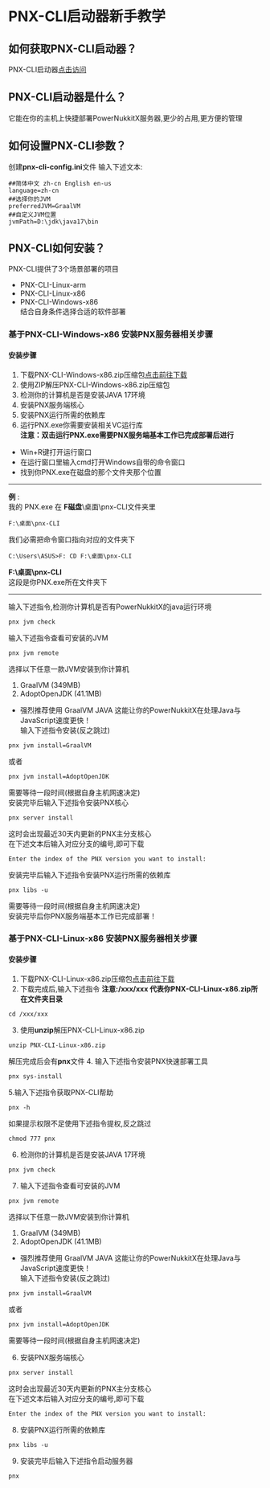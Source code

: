 # PNX-CLI启动器新手教学
## 如何获取PNX-CLI启动器？
PNX-CLI启动器[点击访问](https://github.com/PowerNukkitX/PNX-CLI/releases)
## PNX-CLI启动器是什么？
它能在你的主机上快捷部署PowerNukkitX服务器,更少的占用,更方便的管理
## 如何设置PNX-CLI参数？
创建**pnx-cli-config.ini**文件
输入下述文本:
```
##简体中文 zh-cn English en-us
language=zh-cn
##选择你的JVM
preferredJVM=GraalVM
##自定义JVM位置
jvmPath=D:\jdk\java17\bin
```
## PNX-CLI如何安装？
PNX-CLI提供了3个场景部署的项目
- PNX-CLI-Linux-arm
- PNX-CLI-Linux-x86
- PNX-CLI-Windows-x86\
结合自身条件选择合适的软件部署
### 基于PNX-CLI-Windows-x86 安装PNX服务器相关步骤
#### 安装步骤
1. 下载PNX-CLI-Windows-x86.zip压缩包[点击前往下载](https://github.com/PowerNukkitX/PNX-CLI/releases)
2. 使用ZIP解压PNX-CLI-Windows-x86.zip压缩包
3. 检测你的计算机是否是安装JAVA 17环境
4. 安装PNX服务端核心
5. 安装PNX运行所需的依赖库
6. 运行PNX.exe你需要安装相关VC运行库\
**注意：双击运行PNX.exe需要PNX服务端基本工作已完成部署后进行**
- Win+R键打开运行窗口
- 在运行窗口里输入cmd打开Windows自带的命令窗口
- 找到你PNX.exe在磁盘的那个文件夹那个位置
----
**例** :\
我的 PNX.exe 在 **F磁盘**\桌面\pnx-CLI文件夹里
```
F:\桌面\pnx-CLI
```
我们必需把命令窗口指向对应的文件夹下
```
C:\Users\ASUS>F: CD F:\桌面\pnx-CLI
```
**F:\桌面\pnx-CLI**\
这段是你PNX.exe所在文件夹下

----
输入下述指令,检测你计算机是否有PowerNukkitX的java运行环境
```
pnx jvm check
```
输入下述指令查看可安装的JVM
```
pnx jvm remote
```
选择以下任意一款JVM安装到你计算机
1. GraalVM (349MB)
2. AdoptOpenJDK (41.1MB)
- 强烈推荐使用 GraalVM JAVA 这能让你的PowerNukkitX在处理Java与JavaScript速度更快！\
输入下述指令安装(反之跳过)
```
pnx jvm install=GraalVM  
```
或者
```
pnx jvm install=AdoptOpenJDK
```
需要等待一段时间(根据自身主机网速决定)\
安装完毕后输入下述指令安装PNX核心
```
pnx server install
```
这时会出现最近30天内更新的PNX主分支核心\
在下述文本后输入对应分支的编号,即可下载
```
Enter the index of the PNX version you want to install:
```
安装完毕后输入下述指令安装PNX运行所需的依赖库
```
pnx libs -u
```
需要等待一段时间(根据自身主机网速决定)\
安装完毕后你PNX服务端基本工作已完成部署！
### 基于PNX-CLI-Linux-x86 安装PNX服务器相关步骤
#### 安装步骤
1. 下载PNX-CLI-Linux-x86.zip压缩包[点击前往下载](https://github.com/PowerNukkitX/PNX-CLI/releases)
2. 下载完成后,输入下述指令 **注意:/xxx/xxx 代表你PNX-CLI-Linux-x86.zip所在文件夹目录**
```
cd /xxx/xxx
```
3. 使用**unzip**解压PNX-CLI-Linux-x86.zip
```
unzip PNX-CLI-Linux-x86.zip
```
解压完成后会有**pnx**文件
4. 输入下述指令安装PNX快速部署工具
```
pnx sys-install
```
5.输入下述指令获取PNX-CLI帮助
```
pnx -h
```
如果提示权限不足使用下述指令提权,反之跳过
```
chmod 777 pnx
```
6. 检测你的计算机是否是安装JAVA 17环境
```
pnx jvm check
```
7. 输入下述指令查看可安装的JVM
```
pnx jvm remote
```
选择以下任意一款JVM安装到你计算机
1. GraalVM (349MB)
2. AdoptOpenJDK (41.1MB)
- 强烈推荐使用 GraalVM JAVA 这能让你的PowerNukkitX在处理Java与JavaScript速度更快！\
输入下述指令安装(反之跳过)
```
pnx jvm install=GraalVM  
```
或者
```
pnx jvm install=AdoptOpenJDK
```
需要等待一段时间(根据自身主机网速决定)

6. 安装PNX服务端核心
```
pnx server install
```
这时会出现最近30天内更新的PNX主分支核心\
在下述文本后输入对应分支的编号,即可下载
```
Enter the index of the PNX version you want to install:
```
8. 安装PNX运行所需的依赖库
```
pnx libs -u
```
9. 安装完毕后输入下述指令启动服务器
```
pnx
```
